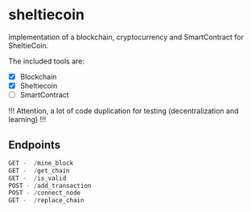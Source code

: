 # sheltiecoin

Implementation of a blockchain, cryptocurrency and SmartContract for SheltieCoin.

The included tools are:

- [X] Blockchain
- [X] Sheltiecoin
- [ ] SmartContract

!!! Attention, a lot of code duplication for testing (decentralization and learning) !!!

## Endpoints

```python
GET -  /mine_block
GET -  /get_chain
GET -  /is_valid
POST - /add_transaction
POST - /connect_node
GET -  /replace_chain
```
